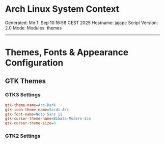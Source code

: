 # Arch Linux System Context
Generated: Mo 1. Sep 10:16:58 CEST 2025
Hostname: jajapc
Script Version: 2.0
Mode: Modules: themes

---

# Themes, Fonts & Appearance Configuration

## GTK Themes
### GTK3 Settings
```ini
gtk-theme-name=Arc-Dark
gtk-icon-theme-name=Sardi-Arc
gtk-font-name=Noto Sans 11
gtk-cursor-theme-name=Bibata-Modern-Ice
gtk-cursor-theme-size=0
```

### GTK2 Settings
```
